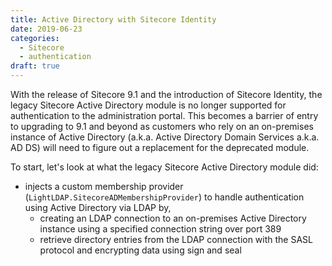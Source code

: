 ```yaml
---
title: Active Directory with Sitecore Identity
date: 2019-06-23
categories:
  - Sitecore
  - authentication
draft: true
---
```


With the release of Sitecore 9.1 and the introduction of Sitecore Identity, the legacy Sitecore Active Directory module is no longer supported for authentication to the administration portal. This becomes a barrier of entry to upgrading to 9.1 and beyond as customers who rely on an on-premises instance of Active Directory (a.k.a. Active Directory Domain Services a.k.a. AD DS) will need to figure out a replacement for the deprecated module.

To start, let's look at what the legacy Sitecore Active Directory module did:

- injects a custom membership provider (`LightLDAP.SitecoreADMembershipProvider`) to handle authentication using Active Directory via LDAP by,
  - creating an LDAP connection to an on-premises Active Directory instance using a specified connection string over port 389
  - retrieve directory entries from the LDAP connection with the SASL protocol and encrypting data using sign and seal
